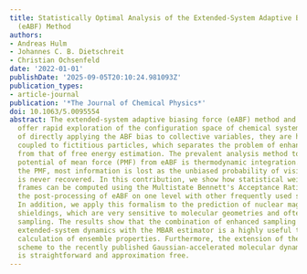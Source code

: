 ```yaml
---
title: Statistically Optimal Analysis of the Extended-System Adaptive Biasing Force
  (eABF) Method
authors:
- Andreas Hulm
- Johannes C. B. Dietschreit
- Christian Ochsenfeld
date: '2022-01-01'
publishDate: '2025-09-05T20:10:24.981093Z'
publication_types:
- article-journal
publication: '*The Journal of Chemical Physics*'
doi: 10.1063/5.0095554
abstract: The extended-system adaptive biasing force (eABF) method and its newer variants
  offer rapid exploration of the configuration space of chemical systems. Instead
  of directly applying the ABF bias to collective variables, they are harmonically
  coupled to fictitious particles, which separates the problem of enhanced sampling
  from that of free energy estimation. The prevalent analysis method to obtain the
  potential of mean force (PMF) from eABF is thermodynamic integration. However, besides
  the PMF, most information is lost as the unbiased probability of visited configurations
  is never recovered. In this contribution, we show how statistical weights of individual
  frames can be computed using the Multistate Bennett's Acceptance Ratio (MBAR), putting
  the post-processing of eABF on one level with other frequently used sampling methods.
  In addition, we apply this formalism to the prediction of nuclear magnetic resonance
  shieldings, which are very sensitive to molecular geometries and often require extensive
  sampling. The results show that the combination of enhanced sampling by means of
  extended-system dynamics with the MBAR estimator is a highly useful tool for the
  calculation of ensemble properties. Furthermore, the extension of the presented
  scheme to the recently published Gaussian-accelerated molecular dynamics eABF hybrid
  is straightforward and approximation free.
---
```

